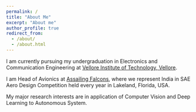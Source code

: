```yaml
---
permalink: /
title: "About Me"
excerpt: "About me"
author_profile: true
redirect_from: 
  - /about/
  - /about.html
---
```


I am currently pursuing my undergraduation in Electronics and Communication Engineering at 
[Vellore Institute of Technology, Vellore](https://vit.ac.in/). 

I am Head of Avionics at [Assailing Falcons](http://assailingfalcons.in/), where we represent India in SAE Aero Design 
Competition held every year in Lakeland, Florida, USA.

My major research interests are in application of Computer Vision and Deep Learning to Autonomous System.